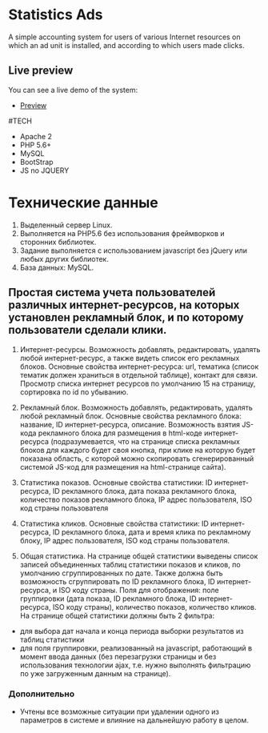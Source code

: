 # Statistics Ads

A simple accounting system for users of various Internet resources on which an ad unit is installed, and according to which users made clicks.

## Live preview
You can see a live demo of the system:

* [Preview](http://statistics.ang.center)

#TECH
- Apache 2
- PHP 5.6+
- MySQL
- BootStrap
- JS no JQUERY

# Технические данные
1. Выделенный сервер Linux.
2. Выполняется на PHP5.6 без использования фреймворков и сторонних библиотек.
3. Задание выполняется с использованием javascript без jQuery или любых других библиотек.
4. База данных: MySQL.



## Простая система учета пользователей различных интернет-ресурсов, на которых установлен рекламный блок, и по которому пользователи сделали клики.

1. Интернет-ресурсы.
Возможность добавлять, редактировать, удалять любой интернет-ресурс, а также видеть список его
рекламных блоков.
Основные свойства интернет-ресурса: url, тематика (список тематик должен храниться в отдельной
таблице), контакт для связи.
Просмотр списка интернет ресурсов по умолчанию 15 на страницу, сортировка по id по убыванию.

2. Рекламный блок.
Возможность добавлять, редактировать, удалять любой рекламный блок.
Основные свойства рекламного блока: название, ID интернет-ресурса, описание.
Возможность взятия JS-кода рекламного блока для размещения в html-коде интернет-ресурса
(подразумевается, что на странице списка рекламных блоков для каждого будет своя кнопка, при
клике на которую будет показана область, с которой можно скопировать сгенерированный системой
JS-код для размещения на html-странице сайта).

3. Статистика показов.
Основные свойства статистики: ID интернет-ресурса, ID рекламного блока, дата показа рекламного
блока, количество показов рекламного блока, IP адрес пользователя, ISO код страны пользователя

4. Статистика кликов.
Основные свойства статистики: ID интернет-ресурса, ID рекламного блока, дата и время клика по
рекламному блоку, IP адрес пользователя, ISO код страны пользователя.

5. Общая статистика.
На странице общей статистики выведены список записей объединенных таблиц статистики
показов и кликов, по умолчанию сгруппированных по дате. Также должна быть возможность
сгруппировать по ID рекламного блока, ID интернет-ресурса, и ISO коду страны.
Поля для отображения: поле группировки (дата показа, ID рекламного блока, ID интернет-ресурса,
ISO коду страны), количество показов, количество кликов.
На странице общей статистики должны быть 2 фильтра:
- для выбора дат начала и конца периода выборки результатов из таблиц статистики
- для поля группировки, реализованный на javascript, работающий в момент ввода данных (без
перезагрузки страницы и без использования технологии ajax, т.е. нужно выполнять фильтрацию по
уже загруженным данным на странице).

### Дополнительно
- Учтены все возможные ситуации при удалении одного из параметров в системе и
влияние на дальнейшую работу в целом.
